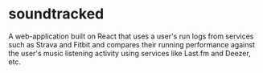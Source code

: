 # soundtracked
A web-application built on React that uses a user's run logs from services such as Strava and Fitbit and compares their running performance against the user's music listening activity using services like Last.fm and Deezer, etc.
